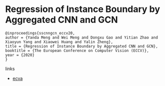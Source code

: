 # Regression of Instance Boundary by Aggregated CNN and GCN

```
@inproceedings{sscnngcn_eccv20,
author = {Yanda Meng and Wei Meng and Dongxu Gao and Yitian Zhao and Xiaoyun Yang and Xiaowei Huang and Yalin Zheng},
title = {Regression of Instance Boundary by Aggregated CNN and GCN},
booktitle = {The European Conference on Computer Vision (ECCV)},
year = {2020}
}
```

links
- [ecva](http://www.ecva.net/papers/eccv_2020/papers_ECCV/papers/123530188.pdf)
